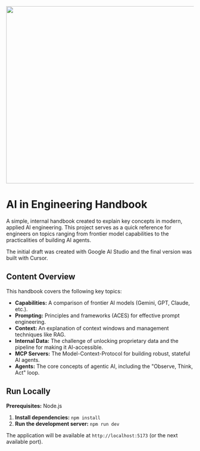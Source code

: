 <div align="center">
<img width="1200" height="475" alt="GHBanner" src="https://github.com/user-attachments/assets/0aa67016-6eaf-458a-adb2-6e31a0763ed6" />
</div>

# AI in Engineering Handbook

A simple, internal handbook created to explain key concepts in modern, applied AI engineering. This project serves as a quick reference for engineers on topics ranging from frontier model capabilities to the practicalities of building AI agents.

The initial draft was created with Google AI Studio and the final version was built with Cursor.

## Content Overview

This handbook covers the following key topics:

- **Capabilities:** A comparison of frontier AI models (Gemini, GPT, Claude, etc.).
- **Prompting:** Principles and frameworks (ACES) for effective prompt engineering.
- **Context:** An explanation of context windows and management techniques like RAG.
- **Internal Data:** The challenge of unlocking proprietary data and the pipeline for making it AI-accessible.
- **MCP Servers:** The Model-Context-Protocol for building robust, stateful AI agents.
- **Agents:** The core concepts of agentic AI, including the "Observe, Think, Act" loop.

## Run Locally

**Prerequisites:** Node.js

1.  **Install dependencies:**
    `npm install`
2.  **Run the development server:**
    `npm run dev`

The application will be available at `http://localhost:5173` (or the next available port).
